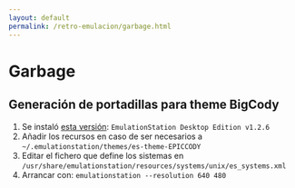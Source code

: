 ```yaml
---
layout: default
permalink: /retro-emulacion/garbage.html
---
```


# Garbage

## Generación de portadillas para theme BigCody

1. Se instaló [esta versión](https://es-de.org/): `EmulationStation Desktop Edition v1.2.6`
2. Añadir los recursos en caso de ser necesarios a `~/.emulationstation/themes/es-theme-EPICCODY`
3. Editar el fichero que define los sistemas en `/usr/share/emulationstation/resources/systems/unix/es_systems.xml`
4. Arrancar con: `emulationstation --resolution 640 480`